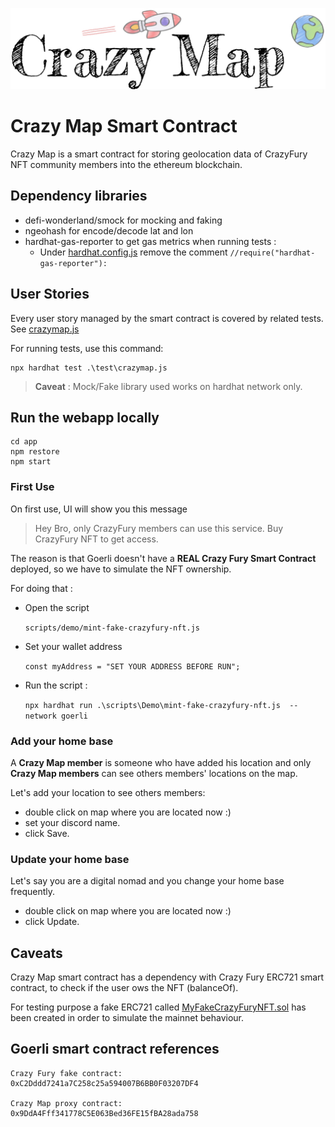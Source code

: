
![alt text](./app/DRAFT/Logo.jpg)
# Crazy Map Smart Contract

Crazy Map is a smart contract for storing geolocation data of CrazyFury NFT community members into the ethereum blockchain.

## Dependency libraries

- defi-wonderland/smock for mocking and faking 
- ngeohash for encode/decode lat and lon 
- hardhat-gas-reporter to get gas metrics when running tests : 
    - Under [hardhat.config.js](hardhat.config.js) remove the comment `//require("hardhat-gas-reporter"):`


## User Stories 
Every user story managed by the smart contract is covered by related tests. See [crazymap.js](/test/crazymap.js)

For running tests, use this command:
```
npx hardhat test .\test\crazymap.js
```

> **Caveat** : Mock/Fake library used works on hardhat network only.


## Run the webapp locally

```
cd app 
npm restore
npm start
```

### **First Use**

On first use, UI will show you this message 

> Hey Bro, only CrazyFury members can use this service. Buy CrazyFury NFT to get access.

The reason is that Goerli doesn't have a  **REAL Crazy Fury Smart Contract** deployed, so we have to simulate the NFT ownership.

For doing that : 
- Open the script 

    ``` scripts/demo/mint-fake-crazyfury-nft.js ```

- Set your wallet address 

    ``` const myAddress = "SET YOUR ADDRESS BEFORE RUN"; ```

- Run the script :  

    ```npx hardhat run .\scripts\Demo\mint-fake-crazyfury-nft.js  --network goerli ```

### **Add your home base**
A **Crazy Map member** is someone who have added his location and only **Crazy Map members** can see others members' locations on the map.

Let's add your location to see others members:

- double click on map where you are located now :)
- set your discord name.
- click Save.

### **Update your home base**
Let's say you are a digital nomad and you change your home base frequently.

- double click on map where you are located now :)
- click Update.


## Caveats

Crazy Map smart contract has a dependency with Crazy Fury ERC721 smart contract, to check if the user ows the NFT (balanceOf).

For testing purpose a fake ERC721 called [MyFakeCrazyFuryNFT.sol](/contracts/MyFakeCrazyFuryNFT.sol) has been created in order to simulate the mainnet behaviour.

## Goerli smart contract references

```
Crazy Fury fake contract: 
0xC2Dddd7241a7C258c25a594007B6BB0F03207DF4

Crazy Map proxy contract:
0x9DdA4Fff341778C5E063Bed36FE15fBA28ada758
```

